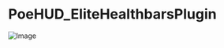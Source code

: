 # PoeHUD_EliteHealthbarsPlugin

![Image](https://github.com/Stridemann/PoeHUD_EliteHealthbarsPlugin/blob/master/Screenshot.png?raw=true)
